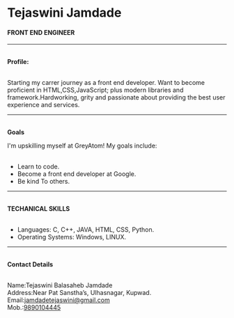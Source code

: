 <!DOCTYPE html>
<html>
<head>
	<title>PersonalPortfolio</title>
	<link rel="stylesheet" type="text/css" href="style.css">
</head>
<body>
		<div class="ProfileBody">
			 <h1>Tejaswini Jamdade</h1>
			<h4>FRONT END ENGINEER</h4>
			<hr>
			<br><strong>Profile:</strong>
			<p><br> Starting my carrer journey as a front end developer. Want to become proficient in HTML,CSS,JavaScript; plus modern libraries and framework.Hardworking, grity and passionate about providing the best user experience and services.</p>
			<hr />
			<br><strong>Goals</strong>
			<p>I'm upskilling myself at GreyAtom! My goals include:</p>
			<ul><br> <li>Learn to code. </li>
				<li>Become a front end developer at Google.</li>
				<li>Be kind To others.</li>
			</ul>
			<hr>
			<br><strong>TECHANICAL SKILLS</strong>
			<ul><br> <li>Languages:	C, C++, JAVA, HTML, CSS, Python. </li>
				<li>Operating Systems:	Windows, LINUX.</li>
			</ul>
			<hr>
			<br><strong>Contact Details</strong>
			<p><br>Name:Tejaswini Balasaheb Jamdade<br>
			   Address:Near Pat Sanstha’s, Ulhasnagar, Kupwad.<br>
				Email:<a href="#">jamdadetejaswini@gmail.com</a><br>
				Mob.:<a href="#">9890104445</a></p>
		</div>
</body>
</html>

